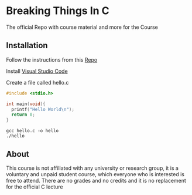 # Breaking Things In C
The official Repo with course material and more for the Course

## Installation
Follow the instructions from this [Repo](http://bitbucket.es.uni-due.de:7990/projects/TEM/repos/embedded-systems-exercise/browse)

Install [Visual Studio Code](https://code.visualstudio.com)

Create a file called hello.c

```c
#include <stdio.h>

int main(void){
  printf("Hello World\n");
  return 0;
}
```

```
gcc hello.c -o hello
./hello
```

## About
This course is not affiliated with any university or research group, it is a voluntary and unpaid student course, which everyone who is interested is free to attend.
There are no grades and no credits and it is no replacement for the official C lecture
